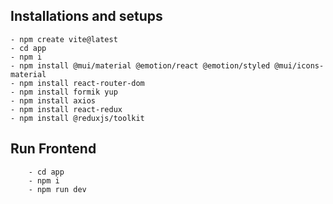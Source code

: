## Installations and setups
    - npm create vite@latest
    - cd app
    - npm i
    - npm install @mui/material @emotion/react @emotion/styled @mui/icons-material
    - npm install react-router-dom
    - npm install formik yup
    - npm install axios
    - npm install react-redux
    - npm install @reduxjs/toolkit

## Run Frontend
        - cd app
        - npm i
        - npm run dev